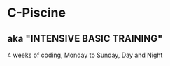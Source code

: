 # C-Piscine 

## aka "INTENSIVE BASIC TRAINING"

4 weeks  of coding, Monday to Sunday, Day and Night
